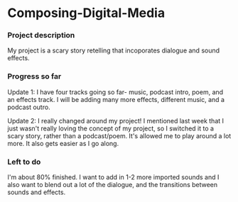 # Composing-Digital-Media

### Project description

  My project is a scary story retelling that incoporates dialogue and sound effects.
  
  
### Progress so far 

  Update 1: I have four tracks going so far- music, podcast intro, poem, and an effects track. I will be adding many more effects, different music, and a podcast outro.  
  
  Update 2: I really changed around my project! I mentioned last week that I just wasn't really loving the concept of my project, so I switched it to a scary story, rather than a podcast/poem. It's allowed me to play around a lot more. It also gets easier as I go along.
  
 
### Left to do

  I'm about 80% finished. I want to add in 1-2 more imported sounds and I also want to blend out a lot of the dialogue, and the transitions between sounds and effects. 
  
  
